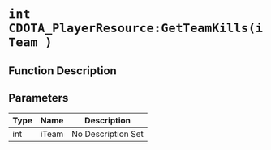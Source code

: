 # `int CDOTA_PlayerResource:GetTeamKills(iTeam )`
## Function Description

## Parameters
Type|Name|Description
--|--|--
int|iTeam|No Description Set
